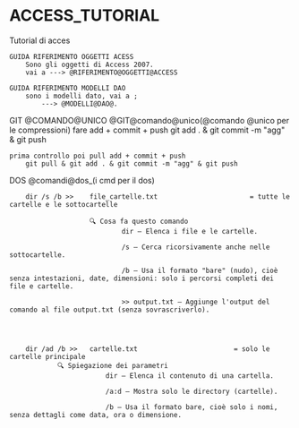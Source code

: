 # ACCESS_TUTORIAL
Tutorial di acces

	GUIDA RIFERIMENTO OGGETTI ACESS
		Sono gli oggetti di Access 2007.
		vai a ---> @RIFERIMENTO@OGGETTI@ACCESS

	GUIDA RIFERIMENTO MODELLI DAO
		sono i modelli dato, vai a ;
			---> @MODELLI@DAO@.



GIT
	@COMANDO@UNICO   @GIT@comando@unico(@comando @unico per le compressioni)
	fare add + commit + push
		git add . & git commit -m "agg" & git push

	prima controllo poi pull add + commit + push
		git pull & git add . & git commit -m "agg" & git push



DOS
	@comandi@dos_(i cmd per il dos)

		dir /s /b >> 	file_cartelle.txt   					= tutte le cartelle e le sottocartelle
		
						🔍 Cosa fa questo comando
								dir — Elenca i file e le cartelle.

								/s — Cerca ricorsivamente anche nelle sottocartelle.

								/b — Usa il formato "bare" (nudo), cioè senza intestazioni, date, dimensioni: solo i percorsi completi dei file e cartelle.

								>> output.txt — Aggiunge l'output del comando al file output.txt (senza sovrascriverlo).




		dir /ad /b >> 	cartelle.txt   						= solo le cartelle principale
				🔍 Spiegazione dei parametri
							dir — Elenca il contenuto di una cartella.

							/a:d — Mostra solo le directory (cartelle).

							/b — Usa il formato bare, cioè solo i nomi, senza dettagli come data, ora o dimensione.

